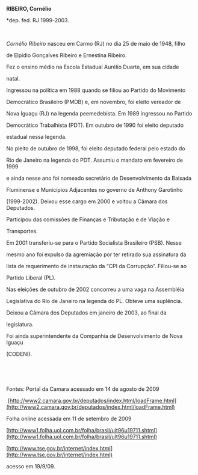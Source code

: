 **RIBEIRO, Cornélio**



\*dep. fed. RJ 1999-2003.



 



*Cornélio Ribeiro* nasceu em Carmo (RJ) no dia 25 de maio de 1948, filho

de Elpídio Gonçalves Ribeiro e Ernestina Ribeiro.



Fez o ensino médio na Escola Estadual Aurélio Duarte, em sua cidade

natal.



Ingressou na política em 1988 quando se filiou ao Partido do Movimento

Democrático Brasileiro (PMDB) e, em novembro, foi eleito vereador de

Nova Iguaçu (RJ) na legenda peemedebista. Em 1989 ingressou no Partido

Democrático Trabalhista (PDT). Em outubro de 1990 foi eleito deputado

estadual nessa legenda.



No pleito de outubro de 1998, foi eleito deputado federal pelo estado do

Rio de Janeiro na legenda do PDT. Assumiu o mandato em fevereiro de 1999

e ainda nesse ano foi nomeado secretário de Desenvolvimento da Baixada

Fluminense e Municípios Adjacentes no governo de Anthony Garotinho

(1999-2002). Deixou esse cargo em 2000 e voltou a Câmara dos Deputados.

Participou das comissões de Finanças e Tributação e de Viação e

Transportes.



Em 2001 transferiu-se para o Partido Socialista Brasileiro (PSB). Nesse

mesmo ano foi expulso da agremiação por ter retirado sua assinatura da

lista de requerimento de instauração da “CPI da Corrupção”. Filiou-se ao

Partido Liberal (PL).



Nas eleições de outubro de 2002 concorreu a uma vaga na Assembléia

Legislativa do Rio de Janeiro na legenda do PL. Obteve uma suplência.

Deixou a Câmara dos Deputados em janeiro de 2003, ao final da

legislatura.



Foi ainda superintendente da Companhia de Desenvolvimento de Nova Iguaçu

(CODENI).



 



 



Fontes: Portal da Camara acessado em 14 de agosto de 2009

 [http://www2.camara.gov.br/deputados/index.html/loadFrame.html](http://www2.camara.gov.br/deputados/index.html/loadFrame.html)



Folha online acessada em 11 de setembro de 2009

[http://www1.folha.uol.com.br/folha/brasil/ult96u19711.shtml](http://www1.folha.uol.com.br/folha/brasil/ult96u19711.shtml)



[http://www.tse.gov.br/internet/index.html](http://www.tse.gov.br/internet/index.html)

acesso em 19/9/09.

